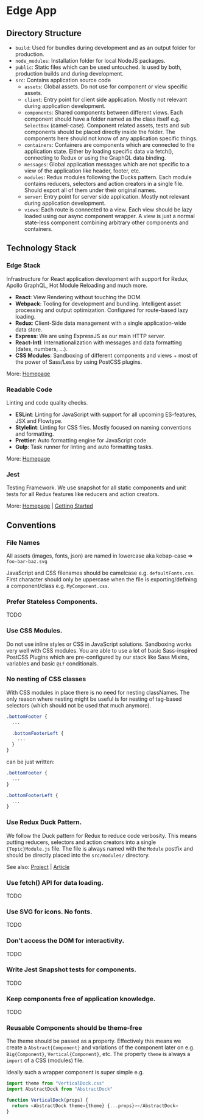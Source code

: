 # Edge App

## Directory Structure

- `build`: Used for bundles during development and as an output folder for production.
- `node_modules`: Installation folder for local NodeJS packages.
- `public`: Static files which can be used untouched. Is used by both, production builds and during development.
- `src`: Contains application source code
  - `assets`: Global assets. Do not use for component or view specific assets.
  - `client`: Entry point for client side application. Mostly not relevant during application development.
  - `components`: Shared components between different views. Each component should have a folder named as the class itself e.g. `SelectBox` (camel-case). Component related assets, tests and sub components should be placed directly inside the folder. The components here should not know of any application specific things.
  - `containers`: Containers are components which are connected to the application state. Either by loading specific data via fetch(), connecting to Redux or using the GraphQL data binding.
  - `messages`: Global application messages which are not specific to a view of the application like header, footer, etc.
  - `modules`: Redux modules following the Ducks pattern. Each module contains reducers, selectors and action creators in a single file. Should export all of them under their original names.
  - `server`: Entry point for server side application. Mostly not relevant during application development.
  - `views`: Each route is connected to a view. Each view should be lazy loaded using our async component wrapper. A view is just a normal state-less component combining arbitrary other components and containers.

## Technology Stack

### Edge Stack

Infrastructure for React application development with support for Redux, Apollo GraphQL, Hot Module Reloading and much more.

- **React**: View Rendering without touching the DOM.
- **Webpack**: Tooling for development and bundling. Intelligent asset processing and output optimization. Configured for route-based lazy loading.
- **Redux**: Client-Side data management with a single application-wide data store.
- **Express**: We are using ExpressJS as our main HTTP server.
- **React-Intl**: Internationalization with messages and data formatting (dates, numbers, ...).
- **CSS Modules**: Sandboxing of different components and views + most of the power of Sass/Less by using PostCSS plugins.

More: [Homepage](https://github.com/sebastian-software/edgestack)


### Readable Code

Linting and code quality checks.

- **ESLint**: Linting for JavaScript with support for all upcoming ES-features, JSX and Flowtype.
- **Stylelint**: Linting for CSS files. Mostly focused on naming conventions and formatting.
- **Prettier**: Auto formatting engine for JavaScript code.
- **Gulp**: Task runner for linting and auto formatting tasks.

More: [Homepage](https://github.com/sebastian-software/readable-code)


### Jest

Testing Framework. We use snapshot for all static components and unit tests for all Redux features like reducers and action creators.

More: [Homepage](https://facebook.github.io/jest/) | [Getting Started](https://facebook.github.io/jest/docs/getting-started.html)


## Conventions

### File Names

All assets (images, fonts, json) are named in lowercase aka kebap-case => `foo-bar-baz.svg`

JavaScript and CSS filenames should be camelcase e.g. `defaultFonts.css`. First character should only be uppercase when the file is exporting/defining a component/class e.g. `MyComponent.css`.

### Prefer Stateless Components.

TODO

### Use CSS Modules.

Do not use inline styles or CSS in JavaScript solutions. Sandboxing works very well with CSS modules. You are able to use a lot of basic Sass-inspired PostCSS Plugins which are pre-configured by our stack like Sass Mixins, variables and basic `@if` conditionals.

### No nesting of CSS classes

With CSS modules in place there is no need for nesting classNames. The only reason where nesting might be useful is for nesting of tag-based selectors (which should not be used that much anymore).

```css
.bottomFooter {
  ...

  .bottomFooterLeft {
    ...
  }
}
```

can be just written:

```css
.bottomFooter {
  ...
}

.bottomFooterLeft {
  ...
}
```

### Use Redux Duck Pattern.

We follow the Duck pattern for Redux to reduce code verbosity. This means putting reducers, selectors and action creators into a single `{Topic}Module.js` file. The file is always named with the `Module` postfix and should be directly placed into the `src/modules/` directory.

See also: [Project](https://github.com/erikras/ducks-modular-redux) | [Article](https://medium.com/@scbarrus/the-ducks-file-structure-for-redux-d63c41b7035c)

### Use fetch() API for data loading.

TODO

### Use SVG for icons. No fonts.

TODO

### Don't access the DOM for interactivity.

TODO

### Write Jest Snapshot tests for components.

TODO

### Keep components free of application knowledge.

TODO

### Reusable Components should be theme-free

The theme should be passed as a property. Effectively this means we create a `Abstract{Component}` and variations of the component later on e.g. `Big{Component}`, `Vertical{Component}`, etc. The property `theme` is always a `import` of a CSS (modules) file.

Ideally such a wrapper component is super simple e.g.

```js
import theme from "VerticalDock.css"
import AbstractDock from "AbstractDock"

function VerticalDock(props) {
  return <AbstractDock theme={theme} {...props}></AbstractDock>
}
```
